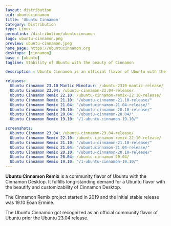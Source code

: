 ```yaml
---
layout: distribution
uid: ubuntucinnamon
title: 'Ubuntu Cinnamon'
Category: Distribution
type: Linux
permalink: /distribution/ubuntucinnamon
logo: ubuntu-cinnamon.png
preview: ubuntu-cinnamon.jpeg
home_page: https://ubuntucinnamon.org
desktops: [cinnamon]
base : [ubuntu]
tagline: Stability of Ubuntu with the beauty of Cinnamon

description : Ubuntu Cinnamon is an official flavor of Ubuntu with the Cinnamon Desktop environment. It combines solid Ubuntu foundation with the productive Cinnamon Desktop Environment.

releases:
  Ubuntu Cinnamon 23.10 Mantic Minotaur: /ubuntu-2310-mantic-release/
  Ubuntu Cinnamon 23.04: /ubuntu-cinnamon-23.04-release/
  Ubuntu Cinnamon Remix 22.10: /ubuntu-cinnamon-remix-22.10-release/
  Ubuntu Cinnamon Remix 21.10: "/ubuntu-cinnamon-21.10-release/"
  Ubuntu Cinnamon Remix 21.04: "/ubuntucinnamon-21.04-release/"
  Ubuntu Cinnamon Remix 20.10: "/ubuntu-cinnamon-20.10-release/"
  Ubuntu Cinnamon Remix 20.04: "/ubuntu-cinnamon-20.04/"
  Ubuntu Cinnamon Remix 19.10: "/1-ubuntu-cinnamon-19.10/"

screenshots:
  Ubuntu Cinnamon 23.04: /ubuntu-cinnamon-23.04-release/
  Ubuntu Cinnamon Remix 22.10: /ubuntu-cinnamon-remix-22.10-release/
  Ubuntu Cinnamon Remix 21.10: "/ubuntu-cinnamon-21.10-release/"
  Ubuntu Cinnamon Remix 21.04: "/ubuntucinnamon-21.04-release/"
  Ubuntu Cinnamon Remix 20.10: "/ubuntu-cinnamon-20.10-release/"
  Ubuntu Cinnamon Remix 20.04: /ubuntu-cinnamon-20.04/
  Ubuntu Cinnamon Remix 19.10: "/1-ubuntu-cinnamon-19.10/"
---
```


**Ubuntu Cinnamon Remix** is a community flavor of Ubuntu with the Cinnamon Desktop. It fulfills long-standing demand for a Ubuntu flavor with the beautify and customizability of Cinnamon Desktop.

The Cinnamon Remix project started in 2019 and the initial stable release was 19.10 Eoan Ermine.

The Ubuntu Cinnamon got recognized as an official community flavor of Ubuntu prior the Ubuntu 23.04 release.
